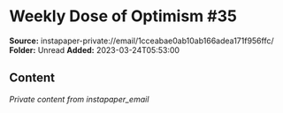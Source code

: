 # Weekly Dose of Optimism #35

**Source:** instapaper-private://email/1cceabae0ab10ab166adea171f956ffc/
**Folder:** Unread
**Added:** 2023-03-24T05:53:00




## Content
*Private content from instapaper_email*
